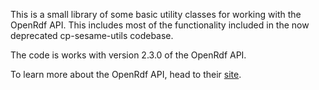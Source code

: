 This is a small library of some basic utility classes for working with the OpenRdf API.  This includes most of the functionality included in the now deprecated cp-sesame-utils codebase.

The code is works with version 2.3.0 of the OpenRdf API.

To learn more about the OpenRdf API, head to their [site](http://openrdf.org).